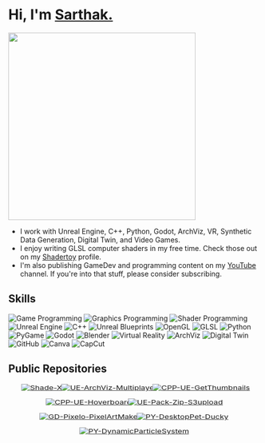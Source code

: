 # Hi, I'm [Sarthak.](https://www.munucrafts.com/)
<img src="https://img.shields.io/badge/Software%20Engineer%20/%20Unreal%20Engine%20Developer-5E60CE?style=for-the-badge" style="width: 375px; height: auto;">

* I work with Unreal Engine, C++, Python, Godot, ArchViz, VR, Synthetic Data Generation, Digital Twin, and Video Games.
* I enjoy writing GLSL computer shaders in my free time. Check those out on my [Shadertoy](https://www.shadertoy.com/user/Munucrafts/sort=newest) profile.
* I'm also publishing GameDev and programming content on my [YouTube](https://www.youtube.com/@munucrafts) channel. If you're into that stuff, please consider subscribing.

## Skills

![Game Programming](https://img.shields.io/badge/Game%20Programming-1E90FF?style=for-the-badge&logoColor=white)
![Graphics Programming](https://img.shields.io/badge/Graphics%20Programming-5E60CE?style=for-the-badge&logoColor=white)
![Shader Programming](https://img.shields.io/badge/Shader%20Programming-5E60CE?style=for-the-badge&logoColor=white)
![Unreal Engine](https://img.shields.io/badge/Unreal%20Engine%20-0076CC?style=for-the-badge&logo=unreal-engine&logoColor=white)
![C++](https://img.shields.io/badge/C++-00599C?style=for-the-badge&logo=cplusplus&logoColor=white)
![Unreal Blueprints](https://img.shields.io/badge/Unreal%20Blueprints-00599C?style=for-the-badge&logo=unreal-engine&logoColor=white)
![OpenGL](https://img.shields.io/badge/OpenGL-5E60CE?style=for-the-badge&logo=opengl&logoColor=white)
![GLSL](https://img.shields.io/badge/glsl-5E60CE?style=for-the-badge&logo=opengl&logoColor=white)
![Python](https://img.shields.io/badge/Python-3776AB?style=for-the-badge&logo=python&logoColor=white)
![PyGame](https://img.shields.io/badge/PyGame-00C300?style=for-the-badge&logo=python&logoColor=white)
![Godot](https://img.shields.io/badge/Godot-478CBF?style=for-the-badge&logo=godot-engine&logoColor=white)
![Blender](https://img.shields.io/badge/Blender-1A75FF?style=for-the-badge&logo=blender&logoColor=white)
![Virtual Reality](https://img.shields.io/badge/Virtual%20Reality-0A66C2?style=for-the-badge&logo=oculus&logoColor=white)
![ArchViz](https://img.shields.io/badge/ArchViz-FF8C00?style=for-the-badge&logo=autodesk&logoColor=white)
![Digital Twin](https://img.shields.io/badge/Digital%20Twin-3CB371?style=for-the-badge&logo=digitalocean&logoColor=white)
![GitHub](https://img.shields.io/badge/GitHub-181717?style=for-the-badge&logo=github&logoColor=white)
![Canva](https://img.shields.io/badge/Canva-FF5C8D?style=for-the-badge&logo=canva&logoColor=white)
![CapCut](https://img.shields.io/badge/CapCut-1A75FF?style=for-the-badge&logo=ByteDance&logoColor=white)

## Public Repositories

<div align="center" style="display: flex; flex-wrap: wrap; justify-content: center; gap: 12px;">
  <a href="https://github.com/munucrafts/Shade-X">
    <img src="https://github-readme-stats.vercel.app/api/pin/?username=munucrafts&repo=Shade-X&theme=graywhite" 
         alt="Shade-X" style="transform: scale(1.12, 0.85); transform-origin: top;" />
  </a>
  <a href="https://github.com/munucrafts/UE-ArchViz-Multiplayer">
    <img src="https://github-readme-stats.vercel.app/api/pin/?username=munucrafts&repo=UE-ArchViz-Multiplayer&theme=graywhite" 
         alt="UE-ArchViz-Multiplayer" style="transform: scale(1.12, 0.85); transform-origin: top;" />
  </a>
  <a href="https://github.com/munucrafts/CPP-UE-GetThumbnails">
    <img src="https://github-readme-stats.vercel.app/api/pin/?username=munucrafts&repo=CPP-UE-GetThumbnails&theme=graywhite" 
         alt="CPP-UE-GetThumbnails" style="transform: scale(1.12, 0.85); transform-origin: top;" />
  </a>
  <a href="https://github.com/munucrafts/CPP-UE-Hoverboard">
    <img src="https://github-readme-stats.vercel.app/api/pin/?username=munucrafts&repo=CPP-UE-Hoverboard&theme=graywhite" 
         alt="CPP-UE-Hoverboard" style="transform: scale(1.12, 0.85); transform-origin: top;" />
  </a>
  <a href="https://github.com/munucrafts/UE-Pack-Zip-S3upload">
    <img src="https://github-readme-stats.vercel.app/api/pin/?username=munucrafts&repo=UE-Pack-Zip-S3upload&theme=graywhite" 
         alt="UE-Pack-Zip-S3upload" style="transform: scale(1.12, 0.85); transform-origin: top;" />
  </a>
  <a href="https://github.com/munucrafts/GD-Pixelo-PixelArtMaker">
    <img src="https://github-readme-stats.vercel.app/api/pin/?username=munucrafts&repo=GD-Pixelo-PixelArtMaker&theme=graywhite" 
         alt="GD-Pixelo-PixelArtMaker" style="transform: scale(1.12, 0.85); transform-origin: top;" />
  </a>
  <a href="https://github.com/munucrafts/PY-DesktopPet-Ducky">
    <img src="https://github-readme-stats.vercel.app/api/pin/?username=munucrafts&repo=PY-DesktopPet-Ducky&theme=graywhite" 
         alt="PY-DesktopPet-Ducky" style="transform: scale(1.12, 0.85); transform-origin: top;" />
  </a>
  <a href="https://github.com/munucrafts/PY-DynamicParticleSystem">
    <img src="https://github-readme-stats.vercel.app/api/pin/?username=munucrafts&repo=PY-DynamicParticleSystem&theme=graywhite" 
         alt="PY-DynamicParticleSystem" style="transform: scale(1.12, 0.85); transform-origin: top;" />
  </a>
</div>


